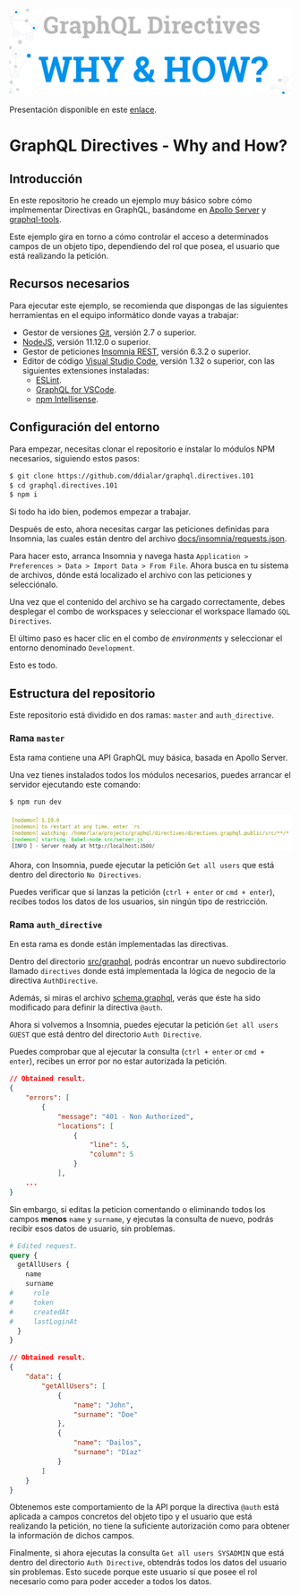 ![GraphQL - Header](docs/img/gql_directives_header.png)

Presentación disponible en este [enlace](http://bit.ly/graphql-directives-why-and-how).

# GraphQL Directives - Why and How?

## Introducción

En este repositorio he creado un ejemplo muy básico sobre cómo implmementar Directivas en GraphQL, basándome en [Apollo Server](https://www.apollographql.com/docs/apollo-server/) y [graphql-tools](https://github.com/apollographql/graphql-tools).

Este ejemplo gira en torno a cómo controlar el acceso a determinados campos de un objeto tipo, dependiendo del rol que posea, el usuario que está realizando la petición.

## Recursos necesarios

Para ejecutar este ejemplo, se recomienda que dispongas de las siguientes herramientas en el equipo informático donde vayas a trabajar:

- Gestor de versiones [Git](https://git-scm.com/), versión 2.7 o superior.
- [NodeJS](https://nodejs.org/es/download/current/), versión 11.12.0 o superior.
- Gestor de peticiones [Insomnia REST](https://insomnia.rest/), versión 6.3.2 o superior.
- Editor de código [Visual Studio Code](https://code.visualstudio.com/), versión 1.32 o superior, con las siguientes extensiones instaladas:
    - [ESLint](https://marketplace.visualstudio.com/items?itemName=dbaeumer.vscode-eslint).
    - [GraphQL for VSCode](https://marketplace.visualstudio.com/items?itemName=kumar-harsh.graphql-for-vscode).
    - [npm Intellisense](https://marketplace.visualstudio.com/items?itemName=christian-kohler.npm-intellisense).

## Configuración del entorno

Para empezar, necesitas clonar el repositorio e instalar lo módulos NPM necesarios, siguiendo estos pasos:

```sh
$ git clone https://github.com/ddialar/graphql.directives.101
$ cd graphql.directives.101
$ npm i
```

Si todo ha ido bien, podemos empezar a trabajar.

Después de esto, ahora necesitas cargar las peticiones definidas para Insomnia, las cuales están dentro del archivo [docs/insomnia/requests.json](https://github.com/ddialar/graphql.directives.101/tree/master/docs/insomnia).

Para hacer esto, arranca Insomnia y navega hasta `Application > Preferences > Data > Import Data > From File`. Ahora busca en tu sistema de archivos, dónde está localizado el archivo con las peticiones y selecciónalo.

Una vez que el contenido del archivo se ha cargado correctamente, debes desplegar el combo de workspaces y seleccionar el workspace llamado `GQL Directives`.

El último paso es hacer clic en el combo de *environments* y seleccionar el entorno denominado `Development`.

Esto es todo.

## Estructura del repositorio

Este repositorio está dividido en dos ramas: `master` and `auth_directive`.

### Rama `master`

Esta rama contiene una API GraphQL muy básica, basada en Apollo Server.

Una vez tienes instalados todos los módulos necesarios, puedes arrancar el servidor ejecutando este comando:

```sh
$ npm run dev
```

![GServer started up](docs/img/server_started_up.png)

Ahora, con Insomnia, puede ejecutar la petición `Get all users` que está dentro del directorio `No Directives`.

Puedes verificar que si lanzas la petición (`ctrl + enter` or `cmd + enter`), recibes todos los datos de los usuarios, sin ningún tipo de restricción.

### Rama `auth_directive`

En esta rama es donde están implementadas las directivas.

Dentro del directorio [src/graphql](https://github.com/ddialar/graphql.directives.101/tree/auth_directive/src/graphql), podrás encontrar un nuevo subdirectorio llamado `directives` donde está implementada la lógica de negocio de la directiva `AuthDirective`.

Además, si miras el archivo [schema.graphql](https://github.com/ddialar/graphql.directives.101/blob/auth_directive/src/graphql/schema.graphql), verás que éste ha sido modificado para definir la directiva `@auth`.

Ahora si volvemos a Insomnia, puedes ejecutar la petición `Get all users GUEST` que está dentro del directorio `Auth Directive`.

Puedes comprobar que al ejecutar la consulta (`ctrl + enter` or `cmd + enter`), recibes un error por no estar autorizada la petición.

```json
// Obtained result.
{
    "errors": [
        {
            "message": "401 - Non Authorized",
            "locations": [
                {
                    "line": 5,
                    "column": 5
                }
            ],
    ...
}
```

Sin embargo, si editas la peticion comentando o eliminando todos los campos **menos** `name` y `surname`, y ejecutas la consulta de nuevo, podrás recibir esos datos de usuario, sin problemas.

```graphql
# Edited request.
query {
  getAllUsers {
    name
    surname
#     role
#     token
#     createdAt
#     lastLoginAt
  }
}
```

```json
// Obtained result.
{
    "data": {
        "getAllUsers": [
            {
                "name": "John",
                "surname": "Doe"
            },
            {
                "name": "Dailos",
                "surname": "Díaz"
            }
        ]
    }
}
```

Obtenemos este comportamiento de la API porque la directiva `@auth` está aplicada a campos concretos del objeto tipo y el usuario que está realizando la petición, no tiene la suficiente autorización como para obtener la información de dichos campos.

Finalmente, si ahora ejecutas la consulta `Get all users SYSADMIN` que está dentro del directorio `Auth Directive`, obtendrás todos los datos del usuario sin problemas. Esto sucede porque este usuario sí que posee el rol necesario como para poder acceder a todos los datos.